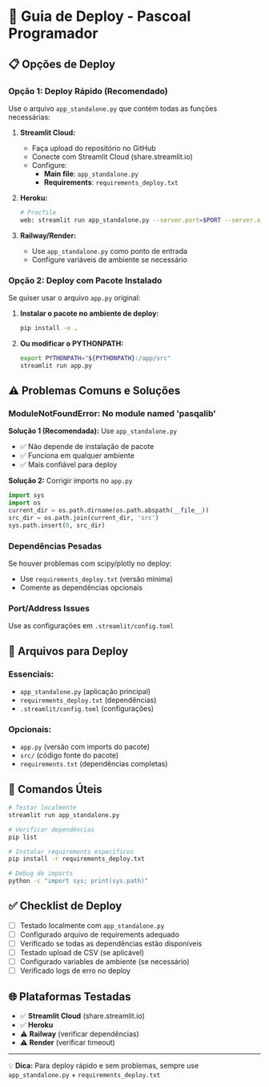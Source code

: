 # 🚀 Guia de Deploy - Pascoal Programador

## 📋 Opções de Deploy

### **Opção 1: Deploy Rápido (Recomendado)**
Use o arquivo `app_standalone.py` que contém todas as funções necessárias:

1. **Streamlit Cloud:**
   - Faça upload do repositório no GitHub
   - Conecte com Streamlit Cloud (share.streamlit.io)
   - Configure:
     - **Main file**: `app_standalone.py`
     - **Requirements**: `requirements_deploy.txt`

2. **Heroku:**
   ```bash
   # Procfile
   web: streamlit run app_standalone.py --server.port=$PORT --server.address=0.0.0.0
   ```

3. **Railway/Render:**
   - Use `app_standalone.py` como ponto de entrada
   - Configure variáveis de ambiente se necessário

### **Opção 2: Deploy com Pacote Instalado**
Se quiser usar o arquivo `app.py` original:

1. **Instalar o pacote no ambiente de deploy:**
   ```bash
   pip install -e .
   ```

2. **Ou modificar o PYTHONPATH:**
   ```bash
   export PYTHONPATH="${PYTHONPATH}:/app/src"
   streamlit run app.py
   ```

## ⚠️ Problemas Comuns e Soluções

### **ModuleNotFoundError: No module named 'pasqalib'**

**Solução 1 (Recomendada):** Use `app_standalone.py`
- ✅ Não depende de instalação de pacote
- ✅ Funciona em qualquer ambiente
- ✅ Mais confiável para deploy

**Solução 2:** Corrigir imports no `app.py`
```python
import sys
import os
current_dir = os.path.dirname(os.path.abspath(__file__))
src_dir = os.path.join(current_dir, 'src')
sys.path.insert(0, src_dir)
```

### **Dependências Pesadas**
Se houver problemas com scipy/plotly no deploy:
- Use `requirements_deploy.txt` (versão mínima)
- Comente as dependências opcionais

### **Port/Address Issues**
Use as configurações em `.streamlit/config.toml`

## 📁 Arquivos para Deploy

### **Essenciais:**
- `app_standalone.py` (aplicação principal)
- `requirements_deploy.txt` (dependências)
- `.streamlit/config.toml` (configurações)

### **Opcionais:**
- `app.py` (versão com imports do pacote)
- `src/` (código fonte do pacote)
- `requirements.txt` (dependências completas)

## 🔧 Comandos Úteis

```bash
# Testar localmente
streamlit run app_standalone.py

# Verificar dependências
pip list

# Instalar requirements específicos
pip install -r requirements_deploy.txt

# Debug de imports
python -c "import sys; print(sys.path)"
```

## ✅ Checklist de Deploy

- [ ] Testado localmente com `app_standalone.py`
- [ ] Configurado arquivo de requirements adequado
- [ ] Verificado se todas as dependências estão disponíveis
- [ ] Testado upload de CSV (se aplicável)
- [ ] Configurado variables de ambiente (se necessário)
- [ ] Verificado logs de erro no deploy

## 🌐 Plataformas Testadas

- ✅ **Streamlit Cloud** (share.streamlit.io)
- ✅ **Heroku**
- ⚠️ **Railway** (verificar dependências)
- ⚠️ **Render** (verificar timeout)

---

💡 **Dica:** Para deploy rápido e sem problemas, sempre use `app_standalone.py` + `requirements_deploy.txt`